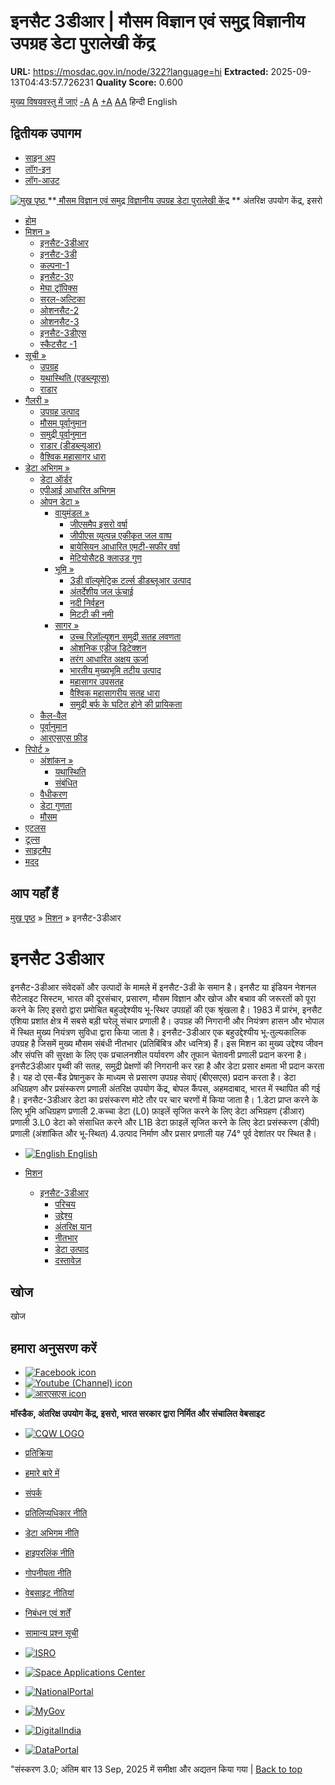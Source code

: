 # इनसैट 3डीआर | मौसम विज्ञान एवं समुद्र विज्ञानीय उपग्रह डेटा पुरालेखी केंद्र

**URL:** https://mosdac.gov.in/node/322?language=hi
**Extracted:** 2025-09-13T04:43:57.726231
**Quality Score:** 0.600

[मुख्य विषयवस्तु में जाएं](https://mosdac.gov.in/node/322?language=hi#main-content "Skip to main Content")
[-A](javascript:;) [A](javascript:;) [+A](javascript:;)
[A](javascript:drupalHighContrast.enableStyles\(\))[A](javascript:drupalHighContrast.disableStyles\(\))
हिन्दी English
## द्वितीयक उपागम
  * [साइन अप](https://mosdac.gov.in/internal/registration?language=hi)
  * [लॉग-इन](https://mosdac.gov.in/internal/uops?language=hi)
  * [लॉग-आउट](https://mosdac.gov.in/internal/logout?language=hi)

[ ![मुख पृष्ठ](https://mosdac.gov.in/sites/default/files/mosdac_small.png) ](https://mosdac.gov.in/?language=hi "मुख पृष्ठ")
**[ मौसम विज्ञान एवं समुद्र विज्ञानीय उपग्रह डेटा पुरालेखी केंद्र](https://mosdac.gov.in/?language=hi "मुख पृष्ठ") **
अंतरिक्ष उपयोग केंद्र, इसरो 
  * [होम](https://mosdac.gov.in/?language=hi)
  * [मिशन »](https://mosdac.gov.in/node/322?language=hi)
    * [इनसैट-3डीआर](https://mosdac.gov.in/insat-3dr?language=hi)
    * [इनसैट-3डी](https://mosdac.gov.in/insat-3d?language=hi)
    * [कल्पना-1](https://mosdac.gov.in/kalpana-1?language=hi)
    * [इनसैट-3ए](https://mosdac.gov.in/insat-3a?language=hi)
    * [मेघा ट्रॉपिक्स](https://mosdac.gov.in/megha-tropiques?language=hi)
    * [सरल-अल्टिका](https://mosdac.gov.in/saral-altika?language=hi)
    * [ओशनसैट-2](https://mosdac.gov.in/oceansat-2?language=hi)
    * [ओशनसैट-3](https://mosdac.gov.in/oceansat-3?language=hi)
    * [इनसैट-3डीएस](https://mosdac.gov.in/insat-3ds?language=hi)
    * [स्कैटसैट -1](https://mosdac.gov.in/scatsat-1?language=hi)
  * [सूची »](https://mosdac.gov.in/node/322?language=hi)
    * [उपग्रह](https://mosdac.gov.in/internal/catalog-satellite?language=hi)
    * [यथास्थिति (एडब्ल्यूएस)](https://mosdac.gov.in/internal/catalog-insitu?language=hi)
    * [राडार](https://mosdac.gov.in/internal/catalog-radar?language=hi)
  * [गैलरी »](https://mosdac.gov.in/node/322?language=hi)
    * [ उपग्रह उत्पाद](https://mosdac.gov.in/internal/gallery?language=hi)
    * [मौसम पूर्वानुमान](https://mosdac.gov.in/internal/gallery/weather?language=hi)
    * [समुद्री पूर्वानुमान](https://mosdac.gov.in/internal/gallery/ocean?language=hi)
    * [राडार (डीडब्ल्यूआर)](https://mosdac.gov.in/internal/gallery/dwr?language=hi)
    * [वैश्विक महासागर धारा](https://mosdac.gov.in/internal/gallery/current?language=hi)
  * [डेटा अभिगम »](https://mosdac.gov.in/node/322?language=hi)
    * [डेटा ऑर्डर](https://mosdac.gov.in/internal/uops?language=hi)
    * [एपीआई आधारित अभिगम](https://mosdac.gov.in/downloadapi-manual?language=hi)
    * [ओपन डेटा »](https://mosdac.gov.in/node/322?language=hi)
      * [वायुमंडल »](https://mosdac.gov.in/node/322?language=hi)
        * [जीएसमैप इसरो वर्षा](https://mosdac.gov.in/gsmap-isro-rain?language=hi)
        * [जीपीएस व्युत्पन्न एकीकृत जल वाष्प](https://mosdac.gov.in/gps-derived-integrated-water-vapour?language=hi)
        * [बायेसियन आधारित एमटी-सफीर वर्षा](https://mosdac.gov.in/bayesian-based-mt-saphir-rainfall?language=hi)
        * [मेटियोसैट8 क्लाउड गुण](https://mosdac.gov.in/meteosat8-cloud-properties?language=hi)
      * [भूमि »](https://mosdac.gov.in/node/322?language=hi)
        * [3डी वॉल्यूमेट्रिक टर्ल्स डीडब्लूआर उत्पाद](https://mosdac.gov.in/3d-volumetric-terls-dwrproduct?language=hi)
        * [अंतर्देशीय जल ऊंचाई](https://mosdac.gov.in/inland-water-height?language=hi)
        * [नदी निर्वहन](https://mosdac.gov.in/river-discharge?language=hi)
        * [मिटटी की नमी](https://mosdac.gov.in/soil-moisture-0?language=hi)
      * [सागर »](https://mosdac.gov.in/node/322?language=hi)
        * [उच्च रिज़ॉल्यूशन समुद्री सतह लवणता](https://mosdac.gov.in/high-resolution-sea-surface-salinity?language=hi)
        * [ओशनिक एडीज डिटेक्शन](https://mosdac.gov.in/oceanic-eddies-detection?language=hi)
        * [तरंग आधारित अक्षय ऊर्जा](https://mosdac.gov.in/wave-based-renewable-energy?language=hi)
        * [भारतीय मुख्यभूमि तटीय उत्पाद](https://mosdac.gov.in/indian-mainland-coastal-product?language=hi)
        * [महासागर उपसतह](https://mosdac.gov.in/global-ocean-surface-current?language=hi)
        * [वैश्विक महासागरीय सतह धारा](https://mosdac.gov.in/ocean-subsurface?language=hi)
        * [समुद्री बर्फ के घटित होने की प्रायिकता](https://mosdac.gov.in/sea-ice-occurrence-probability?language=hi)
    * [कैल-वैल](https://mosdac.gov.in/internal/calval-data?language=hi)
    * [पूर्वानुमान](https://mosdac.gov.in/internal/forecast-menu?language=hi)
    * [ आरएसएस फ़ीड](https://mosdac.gov.in/rss-feed?language=hi "
आरएसएस फ़ीड")
  * [रिपोर्ट »](https://mosdac.gov.in/node/322?language=hi)
    * [अंशांकन »](https://mosdac.gov.in/node/322?language=hi)
      * [यथास्थिति](https://mosdac.gov.in/insitu?language=hi)
      * [संबंधित](https://mosdac.gov.in/calibration-reports?language=hi)
    * [वैधीकरण](https://mosdac.gov.in/validation-reports?language=hi)
    * [डेटा गुणता](https://mosdac.gov.in/data-quality?language=hi)
    * [मौसम](https://mosdac.gov.in/weather-reports?language=hi)
  * [एटलस](https://mosdac.gov.in/atlases?language=hi)
  * [टूल्स](https://mosdac.gov.in/tools?language=hi)
  * [साइटमैप](https://mosdac.gov.in/sitemap?language=hi)
  * [मदद](https://mosdac.gov.in/help?language=hi)


## आप यहाँ हैं
[मुख पृष्ठ](https://mosdac.gov.in/?language=hi) » [मिशन](https://mosdac.gov.in/node/322?language=hi) » इनसैट-3डीआर
# इनसैट 3डीआर
इनसैट-3डीआर संवेदकों और उत्पादों के मामले में इनसैट-3डी के समान है।
इनसैट या इंडियन नेशनल सैटेलाइट सिस्टम, भारत की दूरसंचार, प्रसारण, मौसम विज्ञान और खोज और बचाव की जरूरतों को पूरा करने के लिए इसरो द्वारा प्रमोचित बहुउद्देश्यीय भू-स्थिर उपग्रहों की एक श्रृंखला है। 1983 में प्रारंभ, इनसैट एशिया प्रशांत क्षेत्र में सबसे बड़ी घरेलू संचार प्रणाली है। उपग्रह की निगरानी और नियंत्रण हासन और भोपाल में स्थित मुख्य नियंत्रण सुविधा द्वारा किया जाता है। इनसैट-3डीआर एक बहुउद्देश्यीय भू-तुल्यकालिक उपग्रह है जिसमें मुख्य मौसम संबंधी नीतभार (प्रतिबिंबित्र और ध्वनित्र) हैं। इस मिशन का मुख्य उद्देश्य जीवन और संपत्ति की सुरक्षा के लिए एक प्रचालनशील पर्यावरण और तूफान चेतावनी प्रणाली प्रदान करना है। इनसैट3डीआर पृथ्वी की सतह, समुद्री प्रेक्षणों की निगरानी कर रहा है और डेटा प्रसार क्षमता भी प्रदान करता है। यह दो एस-बैंड प्रेषानुकर के माध्यम से प्रसारण उपग्रह सेवाएं (बीएसएस) प्रदान करता है। डेटा अधिग्रहण और प्रसंस्करण प्रणाली अंतरिक्ष उपयोग केंद्र, बोपल कैंपस, अहमदाबाद, भारत में स्थापित की गई है। इनसैट-3डीआर डेटा का प्रसंस्करण मोटे तौर पर चार चरणों में किया जाता है।
1.डेटा प्राप्त करने के लिए भूमि अधिग्रहण प्रणाली
2.कच्चा डेटा (L0) फ़ाइलें सृजित करने के लिए डेटा अभिग्रहण (डीआर) प्रणाली
3.L0 डेटा को संसाधित करने और L1B डेटा फ़ाइलें सृजित करने के लिए डेटा प्रसंस्करण (डीपी) प्रणाली (अंशांकित और भू-स्थित)
4.उत्पाद निर्माण और प्रसार प्रणाली
यह 74° पूर्व देशांतर पर स्थित है।
  * [![English](https://mosdac.gov.in/sites/all/modules/languageicons/flags/en.png) English](https://mosdac.gov.in/insat-3dr?language=en)


  * [मिशन](https://mosdac.gov.in/node/322?language=hi)
    * [इनसैट-3डीआर](https://mosdac.gov.in/insat-3dr?language=hi)
      * [परिचय](https://mosdac.gov.in/insat-3dr-introduction?language=hi)
      * [उद्देश्य](https://mosdac.gov.in/insat-3dr-objectives?language=hi)
      * [अंतरिक्ष यान](https://mosdac.gov.in/insat-3dr-spacecraft?language=hi)
      * [नीतभार](https://mosdac.gov.in/insat-3dr-payloads?language=hi)
      * [डेटा उत्पाद](https://mosdac.gov.in/internal/catalog-insat3dr?language=hi)
      * [दस्तावेज़](https://mosdac.gov.in/insat-3dr-references?language=hi)


## खोज
खोज 
## हमारा अनुसरण करें
  * [![Facebook icon](https://mosdac.gov.in/sites/all/modules/social_media_links/libraries/elegantthemes/PNG/facebook.png)](https://www.facebook.com/mosdac.sac.isro "Facebook")
  * [![Youtube \(Channel\) icon](https://mosdac.gov.in/sites/all/modules/social_media_links/libraries/elegantthemes/PNG/youtube.png)](http://www.youtube.com/channel/UCDVkai9WIgY2ZgrlF_08Yeg "Youtube \(Channel\)")
  * [![आरएसएस icon](https://mosdac.gov.in/sites/all/modules/social_media_links/libraries/elegantthemes/PNG/rss.png)](https://mosdac.gov.in/?language=hirss.xml "आरएसएस")


**मॉस्डैक, अंतरिक्ष उपयोग केंद्र, इसरो, भारत सरकार द्वारा निर्मित और संचालित वेबसाइट**
  * [![CQW LOGO](https://mosdac.gov.in/docs/cqw_logo.gif)](https://mosdac.gov.in/docs/STQC.pdf "Quality Certificate")


  * [प्रतिक्रिया](https://mosdac.gov.in/mosdac-feedback?language=hi)
  * [हमारे बारे में](https://mosdac.gov.in/about-us?language=hi)
  * [संपर्क](https://mosdac.gov.in/contact-us?language=hi)
  * [प्रतिलिप्यधिकार नीति](https://mosdac.gov.in/node/1268?language=hi)
  * [डेटा अभिगम नीति](https://mosdac.gov.in/node/1267?language=hi)
  * [हाइपरलिंक नीति](https://mosdac.gov.in/node/1269?language=hi)
  * [गोपनीयता नीति](https://mosdac.gov.in/node/1270?language=hi)
  * [वेबसाइट नीतियां](https://mosdac.gov.in/website-policies?language=hi)
  * [निबंधन एवं शर्तें](https://mosdac.gov.in/node/1271?language=hi)
  * [सामान्य प्रश्न सूची](https://mosdac.gov.in/faq-page?language=hi)


  * [![ISRO](https://mosdac.gov.in/sites/default/files/styles/thumbnail/public/logo-transparent.png?itok=IUS20l-w)](http://www.isro.gov.in)
  * [![Space Applications Center](https://mosdac.gov.in/sites/default/files/styles/thumbnail/public/saclogo.png?itok=_Jv4AuIn)](http://www.sac.gov.in)
  * [![NationalPortal](https://mosdac.gov.in/sites/default/files/styles/thumbnail/public/india-gov_0.png?itok=yssAPH3m)](http://www.india.gov.in)
  * [![MyGov](https://mosdac.gov.in/sites/default/files/styles/thumbnail/public/mygov_0.png?itok=Po-dzdT3)](http://mygov.in/)
  * [![DigitalIndia](https://mosdac.gov.in/sites/default/files/styles/thumbnail/public/digital-india_0.png?itok=ntlP7atE)](http://www.digitalindia.gov.in/)
  * [![DataPortal](https://mosdac.gov.in/sites/default/files/styles/thumbnail/public/data-gov.png?itok=qYA78FgB)](http://data.gov.in)


"संस्करण 3.0; अंतिम बार 13 Sep, 2025 में समीक्षा और अद्यतन किया गया | 
[](https://mosdac.gov.in/node/322?language=hi "Previous")[](https://mosdac.gov.in/node/322?language=hi "अगला")
[](https://mosdac.gov.in/node/322?language=hi)
[](https://mosdac.gov.in/node/322?language=hi "Previous")[](https://mosdac.gov.in/node/322?language=hi "अगला")
[](https://mosdac.gov.in/node/322?language=hi "Close")[](https://mosdac.gov.in/node/322?language=hi)[](https://mosdac.gov.in/node/322?language=hi)[](https://mosdac.gov.in/node/322?language=hi "Pause Slideshow")[](https://mosdac.gov.in/node/322?language=hi "Play Slideshow")
[Back to top](https://mosdac.gov.in/node/322?language=hi#top)
